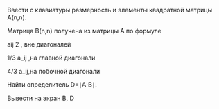 Ввести с клавиатуры размерность и элементы квадратной матрицы A(n,n).
	
Матрица B(n,n) получена из матрицы A по формуле 
	
aij 2 , вне диагоналей
	  
1/3 a_ij ,на  главной диагонали

4/3 a_ij,на побочной диагонали

Найти определитель D=∣A⋅B∣.

Вывести на экран B,  D

